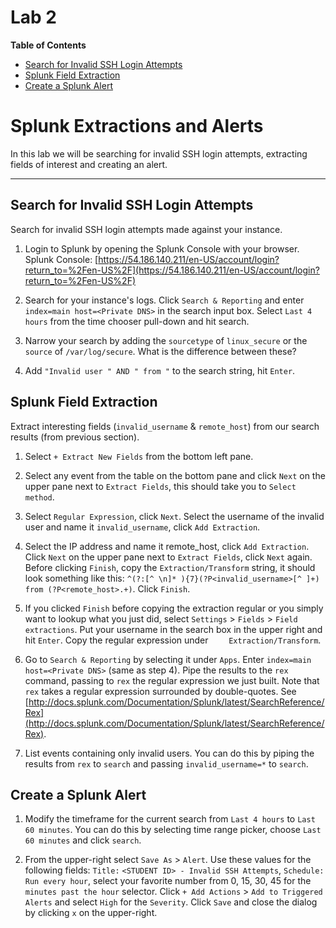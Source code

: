 # Lab 2

**Table of Contents**

- [Search for Invalid SSH Login Attempts](##search-for-invalid-ssh-login-attempts)
- [Splunk Field Extraction](##splunk-field-extraction)
- [Create a Splunk Alert](##create-a-splunk-alert)


# Splunk Extractions and Alerts

In this lab we will be searching for invalid SSH login attempts, extracting fields of interest and creating an alert.

---

## Search for Invalid SSH Login Attempts

Search for invalid SSH login attempts made against your instance.

1. Login to Splunk by opening the Splunk Console with your browser. Splunk Console: [https://54.186.140.211/en-US/account/login?return_to=%2Fen-US%2F](https://54.186.140.211/en-US/account/login?return_to=%2Fen-US%2F)

2. Search for your instance's logs. Click `Search & Reporting` and enter `index=main host=<Private DNS>` in the search input box. Select `Last 4 hours` from the time chooser pull-down and hit search.

3. Narrow your search by adding the `sourcetype` of `linux_secure` or the `source` of `/var/log/secure`. What is the difference between these?

4. Add `"Invalid user " AND " from "` to the search string, hit `Enter`.

## Splunk Field Extraction

Extract interesting fields (`invalid_username` & `remote_host`) from our search results (from previous section).

1. Select `+ Extract New Fields` from the bottom left pane.

2. Select any event from the table on the bottom pane and click `Next` on the upper pane next to `Extract Fields`, this should take you to `Select method`.

3. Select `Regular Expression`, click `Next`. Select the username of the invalid user and name it `invalid_username`, click `Add Extraction`.

4. Select the IP address and name it remote_host, click `Add Extraction`. Click `Next` on the upper pane next to `Extract Fields`, click `Next` again. Before clicking `Finish`, copy the `Extraction/Transform` string, it should look something like this: `^(?:[^ \n]* ){7}(?P<invalid_username>[^ ]+) from (?P<remote_host>.+)`. Click `Finish`.

5. If you clicked `Finish` before copying the extraction regular or you simply want to lookup what you just did, select `Settings` > `Fields` > `Field extractions`. Put your username in the search box in the upper right and hit `Enter`. Copy the regular expression under ` 	Extraction/Transform`.

6. Go to `Search & Reporting` by selecting it under `Apps`. Enter `index=main host=<Private DNS>` (same as step 4). Pipe the results to the `rex` command, passing to `rex` the regular expression we just built. Note that `rex` takes a regular expression surrounded by double-quotes. See [http://docs.splunk.com/Documentation/Splunk/latest/SearchReference/Rex](http://docs.splunk.com/Documentation/Splunk/latest/SearchReference/Rex).

7. List events containing only invalid users. You can do this by piping the results from `rex` to `search` and passing `invalid_username=*` to `search`.

## Create a Splunk Alert

1. Modify the timeframe for the current search from `Last 4 hours` to `Last 60 minutes`. You can do this by selecting time range picker, choose `Last 60 minutes` and click `search`.

2. From the upper-right select `Save As` > `Alert`. Use these values for the following fields: `Title:` `<STUDENT ID> - Invalid SSH Attempts`, `Schedule:` `Run every hour`, select your favorite number from 0, 15, 30, 45 for the `minutes past the hour` selector. Click `+ Add Actions` > `Add to Triggered Alerts` and select `High` for the `Severity`. Click `Save` and close the dialog by clicking `x` on the upper-right.
